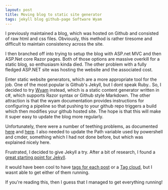 ```yaml
---
layout: post
title: Moving blog to static site generator
tags: jekyll blog github-page Software Wyam
---
```

I previously maintained a blog, which was hosted on Github and consisted of raw html and css files. Obviously, this method is rather tiresome and difficult to maintain consistency across the site.

I then branched off into trying to setup the blog with ASP.net MVC and then ASP.Net core Razor pages. Both of those options are massive overkill for a static blog, so enthusiasm kinda died. The other problem with a fully fledged ASP.NET site was hosting the website and the associated cost.

Enter static website generators, which are a more appropriate tool for the job. One of the most popular is Github's Jekyll, but I dont speak Ruby.. 
So, I decided to try [Wyam](https://wyam.io/) instead, which is a static content generator written in c#, which supports Razor syntax or Github style Markdown. The other attraction is that the wyam documentation provides instructions for configuring a pipeline so that pushing to your github repo triggers a build which then modifies your github hosted site. The hope is that this will make it super easy to update the blog more regularly.

Unfortunately, there were a number of teething problems, as documented [here](https://github.com/cake-contrib/Cake.Codecov/issues/20) and [here](https://github.com/cake-contrib/Cake.Recipe/issues/212). I also needed to update the Path variable used by powershell and cmder, something which I had not done before, but which was explained nicely here.

Frustrated, I decided to give Jekyll a try. After a bit of research, I found a [great starting point for Jekyll](https://github.com/barryclark/jekyll-now).

it would have been cool to have [tags for each post](https://blog.meinside.pe.kr/Adding-tag-cloud-and-archives-page-to-Jekyll/) or a [Tag cloud](https://www.stefan.lu/blog/tag-cloud-in-jekyll-no-plugins/), but I wasnt able to get either of them running.

If you're reading this, then I guess that I managed to get everything running!
